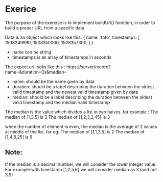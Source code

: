 
# Exerice 

The purpose of the exercise is to implement buildUrl() function, in order to build a proper URL from a specific data.

Data is an object which looks like this: 
{
    name: 'toto',
    timestamps: [
        1508349990,
        1508350000,
        1508357300,
    ]
}
- name can be string
- timestamps is an array of timestamps in seconds

The expect url looks like this : 
 https://server/record?name=<name>&duration=<duration>0s&median=<median>

 - name: should be the name given by data
 - duration: should be a label describing the duration between the oldest valid timestamp and the newest valid timestamp given by data
 - median: should be a label describing the duration between the oldest valid timestamp and the median valid timestamp

 The median is the value which divides a list in two halves.
 for example : 
 The median of [1,3,5] is 3
 The median of [1,2,3,3,45] is 3

 when the number of element is even, the median is the average of 2 values at middle of the list.
 for eg:
 The median of [1,1,3,5] is 2
 The median of [1,4,8,25] is 6

## Note: 
if the median is a decimal number, we will consider the lower integer value. For example with timestamp [1,2,5,6] we will consider median as 3 (and not 3.5)
